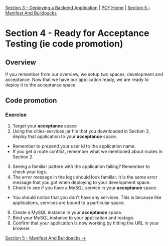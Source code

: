 [Section 3 - Deploying a Backend Application](BackendService.md) | [PCF Home](README.md) | [Section 5 - Manifest And Buildpacks](manifest.md)

# Section 4 - Ready for Acceptance Testing (ie code promotion)

## Overview

If you remember from our overview, we setup two spaces, development and acceptance.  Now that we have our application ready, we are ready to deploy it to the acceptance space.  

## Code promotion

### Exercise

1. Target your **acceptance** space
2. Using the cities-services.jar file that you downloaded in Section 3, deploy that application to your **acceptance** space.
  * Remember to prepend your user id to the application name.
  * If you get a route conflict, remember what we mentioned about routes in Section 2.
3. Seeing a familiar pattern with the application failing?  Remember to check your logs.
4. The error message in the logs should look familiar.  It is the same error message that you got when deploying to your development space.  
5. Check to see if you have a MySQL service in your **acceptance** space.
  * You should notice that you don't have any services.  This is because like applications, services are bound to a particular space.  
6. Create a MySQL instance in your **acceptance** space.
7. Bind your MySQL instance to your application and restage.
8. Confirm that your application is now working by hitting the URL in your browser.

[Section 5 - Manifest And Buildpacks ->](manifest.md)
